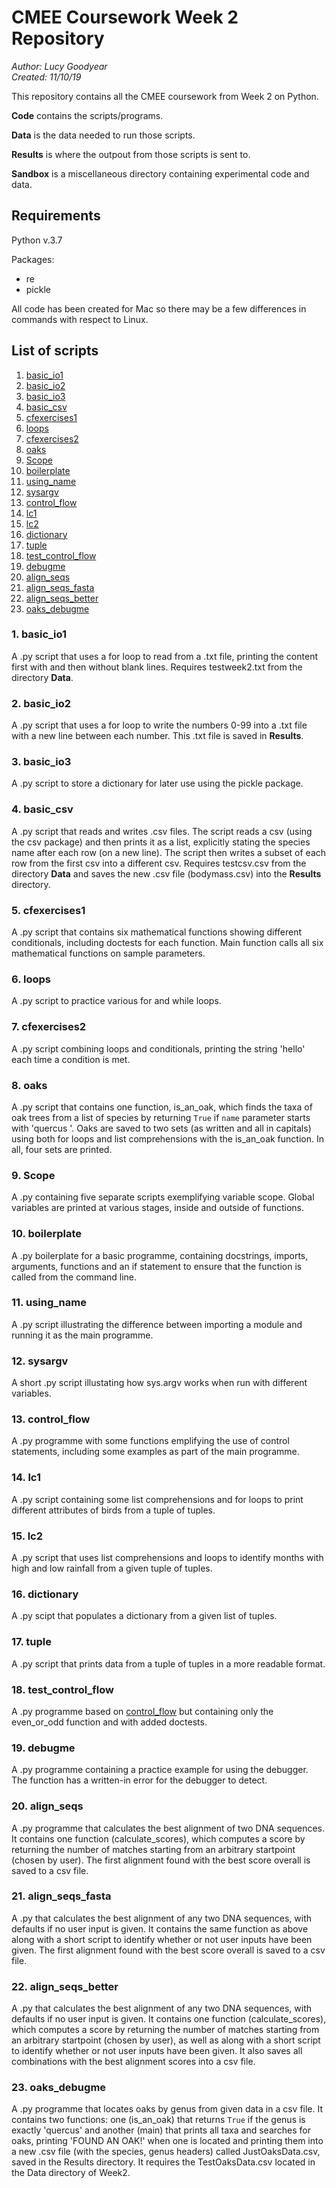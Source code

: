 # CMEE Coursework Week 2 Repository

*Author: Lucy Goodyear*  
*Created: 11/10/19*

This repository contains all the CMEE coursework from Week 2 on Python.

**Code** contains the scripts/programs.

**Data** is the data needed to run those scripts.

**Results** is where the outpout from those scripts is sent to.

**Sandbox** is a miscellaneous directory containing experimental code and data.

## Requirements

Python v.3.7

Packages:

- re
- pickle

All code has been created for Mac so there may be a few differences in commands with respect to Linux.

## List of scripts
1. [basic_io1](#1.-basic.io1)
2. [basic_io2](#2.-basic_io2)
3. [basic_io3](#3.-basic_io3)
4. [basic_csv](#4.-basic_csv)
5. [cfexercises1](#5.-cfexercises1)
6. [loops](#6.-loops)
7. [cfexercises2](#7.-cfexercises2)
8. [oaks](#8.-oaks)
9. [Scope](#9.-Scope)
10. [boilerplate](#10.-boilerplate)
11. [using_name](#11.-using_name)
12. [sysargv](#12.-sysargv)
13. [control_flow](#13.-control_flow)
14. [lc1](#14.-lc1)
15. [lc2](#15.-lc2)
16. [dictionary](#16.-dictionary)
17. [tuple](#17.-tuple)
18. [test_control_flow](#18.-test_control_flow)
19. [debugme](#19.-debugme)
20. [align_seqs](#20.-align_seqs)
21. [align_seqs_fasta](#21.-align_seqs_fasta)
22. [align_seqs_better](#22.-align_seqs_better)
23. [oaks_debugme](#23.-oaks_debugme)

### 1. basic_io1

A .py script that uses a for loop to read from a .txt file, printing the content first with and then without blank lines. Requires testweek2.txt from the directory **Data**.

### 2. basic_io2

A .py script that uses a for loop to write the numbers 0-99 into a .txt file with a new line between each number. This .txt file is saved in **Results**.

### 3. basic_io3

A .py script to store a dictionary for later use using the pickle package.

### 4. basic_csv

A .py script that reads and writes .csv files. The script reads a csv (using the csv package) and then prints it as a list, explicitly stating the species name after each row (on a new line). The script then writes a subset of each row from the first csv into a different csv. Requires testcsv.csv from the directory **Data** and saves the new .csv file (bodymass.csv) into the **Results** directory.

### 5. cfexercises1

A .py script that contains six mathematical functions showing different conditionals, including doctests for each function. Main function calls all six mathematical functions on sample parameters.

### 6. loops

A .py script to practice various for and while loops.

### 7. cfexercises2

A .py script combining loops and conditionals, printing the string 'hello' each time a condition is met.

### 8. oaks

A .py script that contains one function, is_an_oak, which finds the taxa of oak trees from a list of species by returning `True` if `name` parameter starts with 'quercus '. Oaks are saved to two sets (as written and all in capitals) using both for loops and list comprehensions with the is_an_oak function. In all, four sets are printed.

### 9. Scope

A .py containing five separate scripts exemplifying variable scope. Global variables are printed at various stages, inside and outside of functions.

### 10. boilerplate

A .py boilerplate for a basic programme, containing docstrings, imports, arguments, functions and an if statement to ensure that the function is called from the command line.

### 11. using_name

A .py script illustrating the difference between importing a module and running it as the main programme.

### 12. sysargv

A short .py script illustating how sys.argv works when run with different variables.

### 13. control_flow

A .py programme with some functions emplifying the use of control statements, including some examples as part of the main programme.

### 14. lc1

A .py script containing some list comprehensions and for loops to print different attributes of birds from a tuple of tuples.

### 15. lc2

A .py script that uses list comprehensions and loops to identify months with high and low rainfall from a given tuple of tuples.

### 16. dictionary

A .py scipt that populates a dictionary from a given list of tuples.

### 17. tuple

A .py script that prints data from a tuple of tuples in a more readable format.

### 18. test_control_flow

A .py programme based on [control_flow](#13.-control_flow) but containing only the even_or_odd function and with added doctests.

### 19. debugme

A .py programme containing a practice example for using the debugger. The function has a written-in error for the debugger to detect.

### 20. align_seqs

A .py programme that calculates the best alignment of two DNA sequences. It contains one function (calculate_scores), which computes a score by returning the number of matches starting from an arbitrary startpoint (chosen by user). The first alignment found with the best score overall is saved to a csv file.

### 21. align_seqs_fasta

A .py that calculates the best alignment of any two DNA sequences, with defaults if no user input is given. It contains the same function as above along with a short script to identify whether or not user inputs have been given. The first alignment found with the best score overall is saved to a csv file.

### 22. align_seqs_better

A .py that calculates the best alignment of any two DNA sequences, with defaults if no user input is given. It contains one function (calculate_scores), which computes a score by returning the number of matches starting from an arbitrary startpoint (chosen by user), as well as along with a short script to identify whether or not user inputs have been given. It also saves all combinations with the best alignment scores into a csv file.

### 23. oaks_debugme

A .py programme that locates oaks by genus from given data in a csv file. It contains two functions: one (is_an_oak) that returns `True` if the genus is exactly 'quercus' and another (main) that prints all taxa and searches for oaks, printing 'FOUND AN OAK!' when one is located and printing them into a new .csv file (with the species, genus headers) called JustOaksData.csv, saved in the Results directory. It requires the TestOaksData.csv located in the Data directory of Week2.